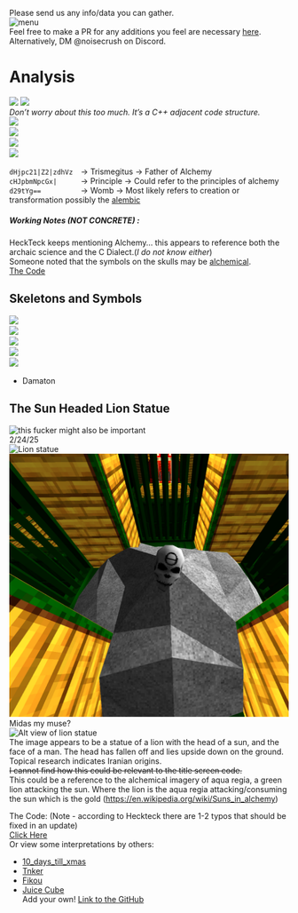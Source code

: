 Please send us any info/data you can gather.<br>
<img src="images/image15.png" alt="menu" style="max-width: 100%; height: auto;"><br>
Feel free to make a PR for any additions you feel are necessary [here](https://github.com/ULTRAKILL-Alchemy/ULTRAKILL-Alchemy.github.io/pulls).<br>
Alternatively, DM @noisecrush on Discord.<br>

# Analysis
![](images/image16.png)
![](images/image8.png)<br>
*Don’t worry about this too much. It’s a C++ adjacent code structure.*<br>
![](images/image17.png)<br>
![](images/image7.png)<br>
![](images/image10.png)<br>
![](images/image14.png)<br>

`dHjpc21|Z2|zdhVz  `→ Trismegitus → Father of Alchemy<br>
`cHJpbmNpcGx|      `→ Principle  → Could refer to the principles of alchemy<br>
`d29tYg==          `→ Womb → Most likely refers to creation or transformation possibly the [alembic](https://en.wikipedia.org/wiki/Alembic)<br>
##### Working Notes (*NOT CONCRETE*) : 
HeckTeck keeps mentioning Alchemy… this appears to reference both the archaic science and the C Dialect.(*I do not know either*)<br>
Someone noted that the symbols on the skulls may be [alchemical](https://en.wikipedia.org/wiki/Alchemical_symbol).<br>
[The Code](The_Code.md)<br>

## Skeletons and Symbols
![](images/image4.jpg)<br>
![](images/image6.png)<br>
![](images/image12.png)<br>
![](images/image2.png)<br>
![](images/image18.png)<br>
- Damaton
## The Sun Headed Lion Statue
![this fucker might also be important](images/image11.png)<br>
2/24/25<br>
<img src="images/image13.png" alt="Lion statue" style="max-width: 100%; height: auto;"><br>
![](images/image1.png)<br>
Midas my muse?<br>
![Alt view of lion statue](images/image5.png)<br>
The image appears to be a statue of a lion with the head of a sun, and the face of a man. The head has fallen off and lies upside down on the ground.<br>
Topical research indicates Iranian origins.<br>
~~I cannot find how this could be relevant to the title screen code.~~ <br>
This could be a reference to the alchemical imagery of aqua regia, a green lion attacking the sun. Where the lion is the aqua regia attacking/consuming the sun which is the gold (https://en.wikipedia.org/wiki/Suns_in_alchemy)

The Code: (Note - according to Heckteck there are 1-2 typos that should be fixed in an update)<br>
[Click Here](The_Code.md)<br>
Or view some interpretations by others:
- [10_days_till_xmas](interpretations/10_days_till_xmas.md)<br>
- [Tnker](interpretations/tnker.md)<br>
- [Fikou](interpretations/fikou.md)<br>
- [Juice Cube](interpretations/juice_cube.md)<br>
Add your own! [Link to the GitHub](https://github.com/ULTRAKILL-Alchemy/ULTRAKILL-Alchemy.github.io)
